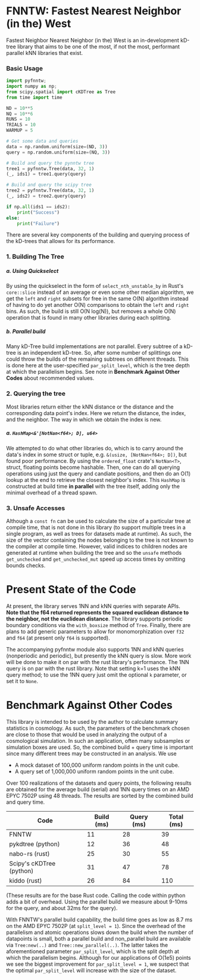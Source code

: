 # FNNTW: Fastest Nearest Neighbor (in the) West

Fastest Neighbor Nearest Neighbor (in the) West is an in-development kD-tree library that aims to be one of the most, if not the most, performant parallel kNN libraries that exist.


### Basic Usage
```python
import pyfnntw;
import numpy as np;
from scipy.spatial import cKDTree as Tree
from time import time

ND = 10**5
NQ = 10**6
RUNS = 10
TRIALS = 10
WARMUP = 5

# Get some data and queries
data = np.random.uniform(size=(ND, 3))
query = np.random.uniform(size=(NQ, 3))

# Build and query the pynntw tree
tree1 = pyfnntw.Tree(data, 32, 1)
(_, ids1) = tree1.query(query)

# Build and query the scipy tree
tree2 = pyfnntw.Tree(data, 32, 1)
(_, ids2) = tree2.query(query)

if np.all(ids1 == ids2):
    print("Success")
else:
    print("Failure")
```

There are several key components of the building and querying process of the kD-trees that allows for its performance.

### 1. Building The Tree
##### a. Using Quickselect
By using the quickselect in the form of `select_nth_unstable_by` in Rust's `core::slice` instead of an average or even some other median algorithm, we get the `left` and `right` subsets for free in the same O(N) algorithm instead of having to do yet another O(N) comparisons to obtain the `left` and `right` bins. As such, the build is still O(N log(N)), but removes a whole O(N) operation that is found in many other libraries during each splitting.

##### b. Parallel build
Many kD-Tree build implementations are not parallel. Every subtree of a kD-tree is an independent kD-tree. So, after some number of splittings one could throw the builds of the remaining subtrees on different threads. This is done here at the user-specified `par_split_level`, which is the tree depth at which the parallelism begins. See note in **Benchmark Against Other Codes** about recommended values. 

### 2. Querying the tree
Most libraries return either the kNN distance or the distance and the corresponding data point's index. Here we return the distance, the index, and the neighbor. The way in which we obtain the index is new.
##### a. `HashMap<&'[NotNan<f64>; D], u64>`
We attempted to do what other libraries do, which is to carry around the data's index in some struct or tuple, e.g. `&(usize, [NotNan<f64>; D])`, but found poor performance. By using the `ordered_float` crate's `NotNan<T>`, struct, floating points become hashable. Then, one can do all querying operations using just the query and candiate positions, and then do an O(1) lookup at the end to retrieve the closest neighbor's index. This `HashMap` is constructed at build time **in parallel** with the tree itself, adding only the minimal overhead of a thread spawn.

### 3. Unsafe Accesses
Although a `const fn` can be used to calculate the size of a particular tree at compile time, that is not done in this library (to support multiple trees in a single program, as well as trees for datasets made at runtime). As such, the size of the vector containing the nodes belonging to the tree is not known to the compiler at compile time. However, valid indices to children nodes are generated at runtime when building the tree and so the `unsafe` methods `get_unchecked` and `get_unchecked_mut` speed up access times by omitting bounds checks.

# Present State of the Code
At present, the library serves 1NN and kNN queries with separate APIs. **Note that the f64 returned represents the squared euclidean distance to the neighbor, not the euclidean distance**. The library supports periodic boundary conditions via the `with_boxsize` method of `Tree`. Finally, there are plans to add generic parameters to allow for monomorphization over `f32` and `f64` (at present only `f64` is supported).

The accompanying pyfnntw module also supports 1NN and kNN queries (nonperiodic and periodic), but presently the kNN query is slow. More work will be done to make it on par with the rust library's performance. The 1NN query is on par with the rust library. Note that setting k=1 uses the kNN query method; to use the 1NN query just omit the optional `k` parameter, or set it to `None`.


# Benchmark Against Other Codes
This library is intended to be used by the author to calculate summary statistics in cosmology. As such, the parameters of the benchmark chosen are close to those that would be used in analyzing the output of a cosmological simulation. In such an application, often many subsamples or simulation boxes are used. So, the combined build + query time is important since many different trees may be constructed in an analysis. We use 
 - A mock dataset of 100,000 uniform random points in the unit cube.
 - A query set of 1,000,000 uniform random points in the unit cube.

Over 100 realizations of the datasets and query points, the following results are obtained for the average build (serial) and 1NN query times on an AMD EPYC 7502P using 48 threads. The results are sorted by the combined build and query time. 

|  Code | Build (ms)| Query (ms) | Total (ms) |
|---|---|---|---|
| FNNTW | 11 | 28 | 39 |
| pykdtree (python)| 12 | 36 | 48  |
| nabo-rs (rust)| 25 | 30  | 55 |
| Scipy's cKDTree (python) | 31 | 47 | 78 |
| kiddo (rust)| 26 | 84 | 110 |
(These results are for the base Rust code. Calling the code within python adds a bit of overhead. Using the parallel build we measure about 9-10ms for the query, and about 32ms for the query).

With FNNTW's parallel build capability, the build time goes as low as 8.7 ms on the AMD EPYC 7502P (at `split_level = 1`). Since the overhead of the parallelism and atomic operations slows down the build when the number of datapoints is small, both a parallel build and non_parallel build are available via `Tree:new(..)` and `Tree::new_parallel(..)`. The latter takes the aforementioned parameter `par_split_level`, which is the split depth at which the parallelism begins. Although for our applications of O(1e5) points we see the biggest improvement for `par_split_level = 1`, we suspect that the optimal `par_split_level` will increase with the size of the dataset. 


